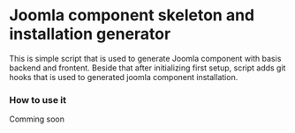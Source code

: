 # Joomla component skeleton and installation generator

This is simple script that is used
to generate Joomla component with basis backend and frontent.
Beside that after initializing first setup,
script adds git hooks that is used to generated
joomla component installation.

### How to use it
Comming soon
